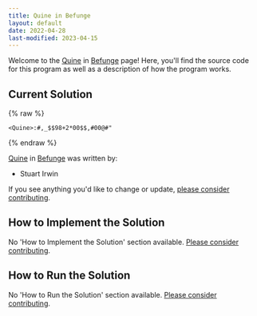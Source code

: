 ```yaml
---
title: Quine in Befunge
layout: default
date: 2022-04-28
last-modified: 2023-04-15
---
```


Welcome to the [Quine](https://sampleprograms.io/projects/quine) in [Befunge](https://sampleprograms.io/languages/befunge) page! Here, you'll find the source code for this program as well as a description of how the program works.

## Current Solution

{% raw %}

```befunge
<Quine>:#,_$$98+2*00$$,#00@#"
```

{% endraw %}

[Quine](https://sampleprograms.io/projects/quine) in [Befunge](https://sampleprograms.io/languages/befunge) was written by:

- Stuart Irwin

If you see anything you'd like to change or update, [please consider contributing](https://github.com/TheRenegadeCoder/sample-programs).

## How to Implement the Solution

No 'How to Implement the Solution' section available. [Please consider contributing](https://github.com/TheRenegadeCoder/sample-programs-website).

## How to Run the Solution

No 'How to Run the Solution' section available. [Please consider contributing](https://github.com/TheRenegadeCoder/sample-programs-website).